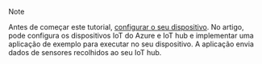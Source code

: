 > [!NOTE]
> Antes de começar este tutorial, [configurar o seu dispositivo](../articles/iot-hub/iot-hub-raspberry-pi-kit-node-get-started.md). No artigo, pode configura os dispositivos IoT do Azure e IoT hub e implementar uma aplicação de exemplo para executar no seu dispositivo. A aplicação envia dados de sensores recolhidos ao seu IoT hub.
